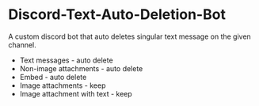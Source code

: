 # Discord-Text-Auto-Deletion-Bot
A custom discord bot that auto deletes singular text message on the given channel.

- Text messages                     - auto delete 
- Non-image attachments             - auto delete
- Embed                             - auto delete
- Image attachments                 - keep
- Image attachment with text        - keep
